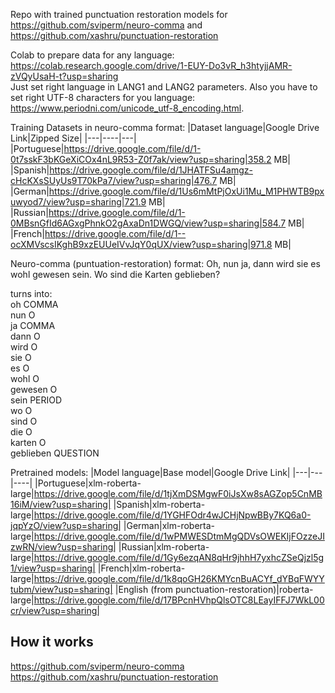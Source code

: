 Repo with trained punctuation restoration models for https://github.com/sviperm/neuro-comma and https://github.com/xashru/punctuation-restoration 

Colab to prepare data for any language:
https://colab.research.google.com/drive/1-EUY-Do3vR_h3htyjjAMR-zVQyUsaH-t?usp=sharing  
Just set right language in LANG1 and LANG2 parameters. Also you have to set right UTF-8 characters for you language: https://www.periodni.com/unicode_utf-8_encoding.html.

Training Datasets in neuro-comma format:
|Dataset language|Google Drive Link|Zipped Size|
|---|----|---|
|Portuguese|https://drive.google.com/file/d/1-0t7sskF3bKGeXiCOx4nL9R53-Z0f7ak/view?usp=sharing|358.2 MB|
|Spanish|https://drive.google.com/file/d/1JHATFSu4amgz-cHcKXsSUyUs9T70kPa7/view?usp=sharing|476.7 MB|
|German|https://drive.google.com/file/d/1Us6mMtPjOxUi1Mu_M1PHWTB9pxuwyod7/view?usp=sharing|721.9 MB|
|Russian|https://drive.google.com/file/d/1-0MBsnGfId6AGxgPhnkO2gAxaDn1DWGQ/view?usp=sharing|584.7 MB|
|French|https://drive.google.com/file/d/1--ocXMVscsIKghB9xzEUUeIVvJqY0qUX/view?usp=sharing|971.8 MB|  
  
Neuro-comma (puntuation-restoration) format: Oh, nun ja, dann wird sie es wohl gewesen sein. Wo sind die Karten geblieben?  

turns into:  
oh	COMMA  
nun	O  
ja	COMMA  
dann	O  
wird	O  
sie	O  
es	O  
wohl	O  
gewesen	O  
sein	PERIOD  
wo	O  
sind	O  
die	O  
karten	O  
geblieben	QUESTION  

Pretrained models:
|Model language|Base model|Google Drive Link|
|---|---|----|
|Portuguese|xlm-roberta-large|https://drive.google.com/file/d/1tjXmDSMgwF0iJsXw8sAGZop5CnMB16iM/view?usp=sharing|
|Spanish|xlm-roberta-large|https://drive.google.com/file/d/1YGHFOdr4wJCHjNpwBBy7KQ6a0-jqpYzO/view?usp=sharing|
|German|xlm-roberta-large|https://drive.google.com/file/d/1wPMWESDtmMgQDVsOWEKIjFOzzeJIzwRN/view?usp=sharing|
|Russian|xlm-roberta-large|https://drive.google.com/file/d/1Gy6ezqAN8qHr9jhhH7yxhcZSeQjzl5g1/view?usp=sharing|
|French|xlm-roberta-large|https://drive.google.com/file/d/1k8qoGH26KMYcnBuACYf_dYBqFWYYtubm/view?usp=sharing|
|English (from punctuation-restoration)|roberta-large|https://drive.google.com/file/d/17BPcnHVhpQlsOTC8LEayIFFJ7WkL00cr/view?usp=sharing|

## How it works
https://github.com/sviperm/neuro-comma  
https://github.com/xashru/punctuation-restoration
